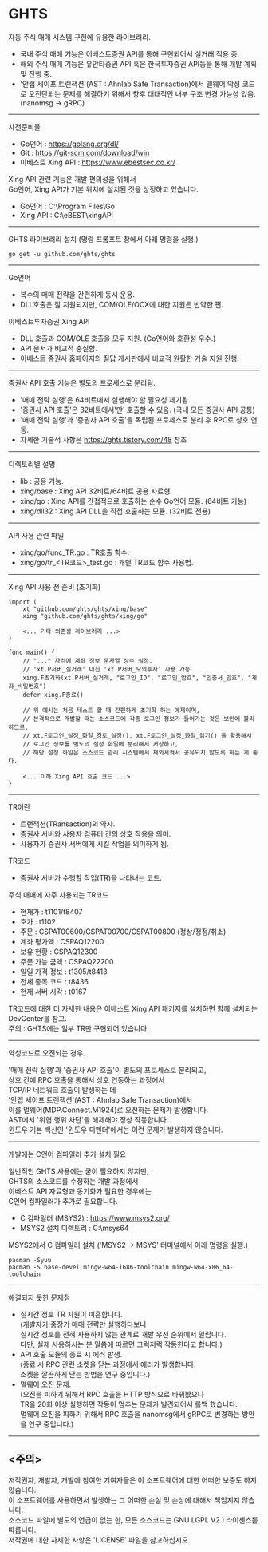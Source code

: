 GHTS
====

자동 주식 매매 시스템 구현에 유용한 라이브러리.  

- 국내 주식 매매 기능은 이베스트증권 API를 통해 구현되어서 실거래 적용 중.
- 해외 주식 매매 기능은 유안타증권 API 혹은 한국투자증권 API등을 통해 개발 계획 및 진행 중.  
- '안랩 세이프 트랜잭션'(AST : Ahnlab Safe Transaction)에서 
   맬웨어 악성 코드로 오진단되는 문제를 해결하기 위해서
   향후 대대적인 내부 구조 변경 가능성 있음. (nanomsg -> gRPC)

*********************************************************

사전준비물
- Go언어 : https://golang.org/dl/
- Git : https://git-scm.com/download/win
- 이베스트 Xing API : https://www.ebestsec.co.kr/

Xing API 관련 기능은 개발 편의성을 위해서 <br>
Go언어, Xing API가 기본 위치에 설치된 것을 상정하고 있습니다. <br>
- Go언어 : C:\Program Files\Go
- Xing API : C:\eBEST\xingAPI

*********************************************************

GHTS 라이브러리 설치 (명령 프롬프트 창에서 아래 명령을 실행.)

<pre><code>go get -u github.com/ghts/ghts</code></pre>
 
*********************************************************    

Go언어
- 복수의 매매 전략을 간편하게 동시 운용.
- DLL호출은 잘 지원되지만, COM/OLE/OCX에 대한 지원은 빈약한 편.

이베스트투자증권 Xing API
- DLL 호출과 COM/OLE 호출을 모두 지원. (Go언어와 호환성 우수.)
- API 문서가 비교적 충실함.
- 이베스트 증권사 홈페이지의 질답 게시판에서 비교적 원활한 기술 지원 진행.

*********************************************************

증권사 API 호출 기능은 별도의 프로세스로 분리됨.
- '매매 전략 실행'은 64비트에서 실행해야 할 필요성 제기됨.
- '증권사 API 호출'은 32비트에서'만' 호출할 수 있음. (국내 모든 증권사 API 공통)
- '매매 전략 실행'과 '증권사 API 호출'을 독립된 프로세스로 분리 후 RPC로 상호 연동.  
- 자세한 기술적 사항은 https://ghts.tistory.com/48 참조

*********************************************************

디렉토리별 설명
- lib : 공용 기능.
- xing/base : Xing API 32비트/64비트 공용 자료형.
- xing/go : Xing API를 간접적으로 호출하는 순수 Go언어 모듈. (64비트 가능)
- xing/dll32 : Xing API DLL을 직접 호출하는 모듈. (32비트 전용)

*********************************************************

API 사용 관련 파일  
- xing/go/func_TR.go : TR호출 함수.
- xing/go/tr_<TR코드>_test.go : 개별 TR코드 함수 사용법.

*********************************************************

Xing API 사용 전 준비 (초기화)
 
<pre><code>import (
    xt "github.com/ghts/ghts/xing/base"
    xing "github.com/ghts/ghts/xing/go"
    
    <... 기타 의존성 라이브러리 ...>
)

func main() {
    // "..." 자리에 계좌 정보 문자열 상수 설정.    
    // 'xt.P서버_실거래' 대신 'xt.P서버_모의투자' 사용 가능.    
    xing.F초기화(xt.P서버_실거래, "로그인_ID", "로그인_암호", "인증서_암호", "계좌_비밀번호")  
    defer xing.F종료()

    // 위 예시는 처음 테스트 할 때 간편하게 초기화 하는 예제이며,
    // 본격적으로 개발할 때는 소스코드에 각종 로그인 정보가 들어가는 것은 보안에 불리하므로, 
    // xt.F로그인_설정_화일_경로_설정(), xt.F로그인_설정_화일_읽기() 을 활용해서
    // 로그인 정보를 별도의 설정 화일에 분리해서 저장하고, 
    // 해당 설정 화일은 소스코드 관리 시스템에서 제외시켜서 공유되지 않도록 하는 게 좋다.
       
    <... 이하 Xing API 호출 코드 ...>
}
</code></pre>

*********************************************************

TR이란
- 트랜잭션(TRansaction)의 약자. 
- 증권사 서버와 사용자 컴퓨터 간의 상호 작용을 의미.
- 사용자가 증권사 서버에게 시킬 작업을 의미하게 됨.


TR코드
- 증권사 서버가 수행할 작업(TR)을 나타내는 코드.

주식 매매에 자주 사용되는 TR코드
- 현재가 : t1101/t8407
- 호가 : t1102
- 주문 : CSPAT00600/CSPAT00700/CSPAT00800 (정상/정정/취소)
- 계좌 평가액 : CSPAQ12200
- 보유 현황 : CSPAQ12300
- 주문 가능 금액 : CSPAQ22200
- 일일 가격 정보 : t1305/t8413
- 전체 종목 코드 : t8436
- 현재 서버 시각 : t0167

TR코드에 대한 더 자세한 내용은 이베스트 Xing API 패키지를 설치하면 함께 설치되는 DevCenter를 참고. <br>
주의 : GHTS에는 일부 TR만 구현되어 있습니다.

*********************************************************

악성코드로 오진되는 경우.

'매매 전략 실행'과 '증권사 API 호출'이 별도의 프로세스로 분리되고,<br>
상호 간에 RPC 호출을 통해서 상호 연동하는 과정에서<br>
TCP/IP 네트워크 호출이 발생하는 데<br>
'안랩 세이프 트랜잭션'(AST : Ahnlab Safe Transaction)에서<br>
이를 멀웨어(MDP.Connect.M1924)로 오진하는 문제가 발생합니다.<br>
AST에서 '위협 행위 차단'을 해제해야 정상 작동합니다.<br>
윈도우 기본 백신인 '윈도우 디펜더'에서는 이런 문제가 발생하지 않습니다.

*********************************************************

개발에는 C언어 컴파일러 추가 설치 필요 <br>

일반적인 GHTS 사용에는 굳이 필요하지 않지만, <br>
GHTS의 소스코드를 수정하는 개발 과정에서 <br>
이베스트 API 자료형과 동기화가 필요한 경우에는 <br>
C언어 컴파일러가 추가로 필요합니다.  <br>

- C 컴파일러 (MSYS2) : https://www.msys2.org/
- MSYS2 설치 디렉토리 : C:\msys64

MSYS2에서 C 컴파일러 설치 ('MSYS2 -> MSYS' 터미널에서 아래 명령을 실행.)

<pre><code>pacman -Syuu 
pacman -S base-devel mingw-w64-i686-toolchain mingw-w64-x86_64-toolchain</code></pre>

*********************************************************

해결되지 못한 문제점

- 실시간 정보 TR 지원이 미흡합니다. <br>
  (개발자가 중장기 매매 전략만 실행하다보니 <br>
   실시간 정보를 전혀 사용하지 않는 관계로 개발 우선 순위에서 밀립니다. <br>
   다만, 실제 사용하시는 분 말씀에 따르면 그럭저럭 작동한다고 합니다.)  
- API 호출 모듈의 종료 시 에러 발생. <br>
  (종료 시 RPC 관련 소켓을 닫는 과정에서 에러가 발생합니다. <br>
  소켓을 깔끔하게 닫는 방법을 연구 중입니다.)
- 멀웨어 오진 문제. <br>
  (오진을 피하기 위해서 RPC 호출을 HTTP 방식으로 바꿔봤으나<br>
  TR을 20회 이상 실행하면 작동이 멈추는 문제가 발견되어서 롤백 했습니다.<br>
  멀웨어 오진을 피하기 위해서 RPC 호출을 nanomsg에서 gRPC로 변경하는 방안을 연구 중입니다.)

*********************************************************

<주의>
------
저작권자, 개발자, 개발에 참여한 기여자들은 이 소프트웨어에 대한 어떠한 보증도 하지 않습니다.  
이 소프트웨어를 사용하면서 발생하는 그 어떠한 손실 및 손상에 대해서 책임지지 않습니다.  
소스코드 파일에 별도의 언급이 없는 한, 모든 소스코드는 GNU LGPL V2.1 라이센스를 따릅니다.  
저작권에 대한 자세한 사항은 'LICENSE' 파일을 참고하십시오.  
